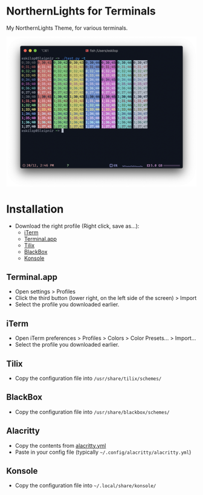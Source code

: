 # NorthernLights for Terminals
My NorthernLights Theme, for various terminals.

![](./screenshots/colors.png)

# Installation
- Download the right profile (Right click, save as...):
  - [iTerm](https://raw.githubusercontent.com/NorthernLightsTheme/NorthernLightsTerminals/master/NorthernLights.itermcolors)
  - [Terminal.app](https://raw.githubusercontent.com/NorthernLightsTheme/NorthernLightsTerminals/master/NorthernLights.terminal)
  - [Tilix](https://raw.githubusercontent.com/NorthernLightsTheme/NorthernLightsTerminals/master/northern-lights.json)
  - [BlackBox](https://raw.githubusercontent.com/NorthernLightsTheme/NorthernLightsTerminals/master/northern-lights.json)
  - [Konsole](https://raw.githubusercontent.com/NorthernLightsTheme/NorthernLightsTerminals/master/konsole.colorscheme)

## Terminal.app
- Open settings > Profiles
- Click the third button (lower right, on the left side of the screen) > Import
- Select the profile you downloaded earlier.

## iTerm
- Open iTerm preferences > Profiles > Colors > Color Presets... > Import...
- Select the profile you downloaded earlier.

## Tilix
- Copy the configuration file into `/usr/share/tilix/schemes/`

## BlackBox
- Copy the configuration file into `/usr/share/blackbox/schemes/`

## Alacritty
- Copy the contents from [alacritty.yml](https://raw.githubusercontent.com/NorthernLightsTheme/NorthernLightsTerminals/master/alacritty.yml)
- Paste in your config file (typically `~/.config/alacritty/alacritty.yml`)

## Konsole
- Copy the configuration file into `~/.local/share/konsole/`
